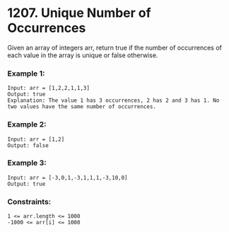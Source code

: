 # 1207. Unique Number of Occurrences

Given an array of integers arr, return true if the number of occurrences of each value in the array is unique or false otherwise.

 

### Example 1:
```
Input: arr = [1,2,2,1,1,3]
Output: true
Explanation: The value 1 has 3 occurrences, 2 has 2 and 3 has 1. No two values have the same number of occurrences.
```
### Example 2:
```
Input: arr = [1,2]
Output: false
```
### Example 3:
```
Input: arr = [-3,0,1,-3,1,1,1,-3,10,0]
Output: true
```

### Constraints:
```
1 <= arr.length <= 1000
-1000 <= arr[i] <= 1000
```
